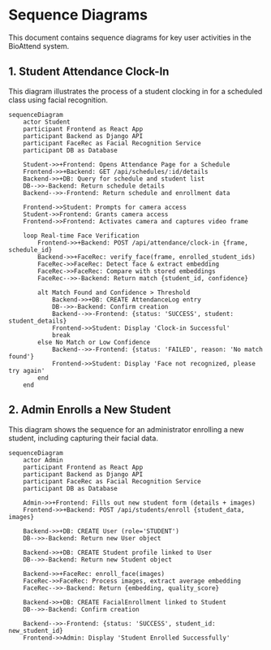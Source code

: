 # Sequence Diagrams

This document contains sequence diagrams for key user activities in the BioAttend system.

## 1. Student Attendance Clock-In

This diagram illustrates the process of a student clocking in for a scheduled class using facial recognition.

```mermaid
sequenceDiagram
    actor Student
    participant Frontend as React App
    participant Backend as Django API
    participant FaceRec as Facial Recognition Service
    participant DB as Database

    Student->>+Frontend: Opens Attendance Page for a Schedule
    Frontend->>+Backend: GET /api/schedules/:id/details
    Backend->>+DB: Query for schedule and student list
    DB-->>-Backend: Return schedule details
    Backend-->>-Frontend: Return schedule and enrollment data

    Frontend->>Student: Prompts for camera access
    Student->>Frontend: Grants camera access
    Frontend->>Frontend: Activates camera and captures video frame

    loop Real-time Face Verification
        Frontend->>+Backend: POST /api/attendance/clock-in {frame, schedule_id}
        Backend->>+FaceRec: verify_face(frame, enrolled_student_ids)
        FaceRec->>FaceRec: Detect face & extract embedding
        FaceRec->>FaceRec: Compare with stored embeddings
        FaceRec-->>-Backend: Return match {student_id, confidence}

        alt Match Found and Confidence > Threshold
            Backend->>+DB: CREATE AttendanceLog entry
            DB-->>-Backend: Confirm creation
            Backend-->>-Frontend: {status: 'SUCCESS', student: student_details}
            Frontend->>Student: Display 'Clock-in Successful'
            break
        else No Match or Low Confidence
            Backend-->>-Frontend: {status: 'FAILED', reason: 'No match found'}
            Frontend->>Student: Display 'Face not recognized, please try again'
        end
    end

```

## 2. Admin Enrolls a New Student

This diagram shows the sequence for an administrator enrolling a new student, including capturing their facial data.

```mermaid
sequenceDiagram
    actor Admin
    participant Frontend as React App
    participant Backend as Django API
    participant FaceRec as Facial Recognition Service
    participant DB as Database

    Admin->>+Frontend: Fills out new student form (details + images)
    Frontend->>+Backend: POST /api/students/enroll {student_data, images}

    Backend->>+DB: CREATE User (role='STUDENT')
    DB-->>-Backend: Return new User object

    Backend->>+DB: CREATE Student profile linked to User
    DB-->>-Backend: Return new Student object

    Backend->>+FaceRec: enroll_face(images)
    FaceRec->>FaceRec: Process images, extract average embedding
    FaceRec-->>-Backend: Return {embedding, quality_score}

    Backend->>+DB: CREATE FacialEnrollment linked to Student
    DB-->>-Backend: Confirm creation

    Backend-->>-Frontend: {status: 'SUCCESS', student_id: new_student_id}
    Frontend->>Admin: Display 'Student Enrolled Successfully'

```
